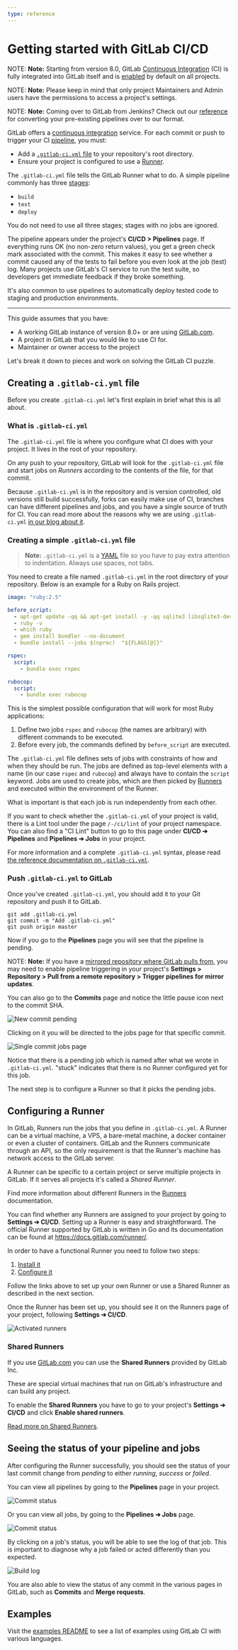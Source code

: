 ```yaml
---
type: reference
---
```


# Getting started with GitLab CI/CD

NOTE: **Note:**
Starting from version 8.0, GitLab [Continuous Integration](https://about.gitlab.com/product/continuous-integration/) (CI)
is fully integrated into GitLab itself and is [enabled] by default on all
projects.

NOTE: **Note:**
Please keep in mind that only project Maintainers and Admin users have
the permissions to access a project's settings.

NOTE: **Note:**
Coming over to GitLab from Jenkins? Check out our [reference](../jenkins/index.md)
for converting your pre-existing pipelines over to our format.

GitLab offers a [continuous integration](https://about.gitlab.com/product/continuous-integration/) service. For each commit or push to trigger your CI
[pipeline](../pipelines.md), you must:

- Add a [`.gitlab-ci.yml` file](#creating-a-gitlab-ciyml-file) to your repository's root directory.
- Ensure your project is configured to use a [Runner](#configuring-a-runner).

The `.gitlab-ci.yml` file tells the GitLab Runner what to do. A simple pipeline commonly has
three [stages](../yaml/README.md#stages):

- `build`
- `test`
- `deploy`

You do not need to use all three stages; stages with no jobs are ignored.

The pipeline appears under the project's **CI/CD > Pipelines** page. If everything runs OK (no non-zero
return values), you get a green check mark associated with the commit. This makes it easy to see
whether a commit caused any of the tests to fail before you even look at the job (test) log. Many projects use
GitLab's CI service to run the test suite, so developers get immediate feedback if they broke
something.

It's also common to use pipelines to automatically deploy
tested code to staging and production environments.

---

This guide assumes that you have:

- A working GitLab instance of version 8.0+ or are using
  [GitLab.com](https://gitlab.com).
- A project in GitLab that you would like to use CI for.
- Maintainer or owner access to the project

Let's break it down to pieces and work on solving the GitLab CI puzzle.

## Creating a `.gitlab-ci.yml` file

Before you create `.gitlab-ci.yml` let's first explain in brief what this is
all about.

### What is `.gitlab-ci.yml`

The `.gitlab-ci.yml` file is where you configure what CI does with your project.
It lives in the root of your repository.

On any push to your repository, GitLab will look for the `.gitlab-ci.yml`
file and start jobs on _Runners_ according to the contents of the file,
for that commit.

Because `.gitlab-ci.yml` is in the repository and is version controlled, old
versions still build successfully, forks can easily make use of CI, branches can
have different pipelines and jobs, and you have a single source of truth for CI.
You can read more about the reasons why we are using `.gitlab-ci.yml` [in our
blog about it][blog-ci].

### Creating a simple `.gitlab-ci.yml` file

>**Note:**
`.gitlab-ci.yml` is a [YAML](https://en.wikipedia.org/wiki/YAML) file
so you have to pay extra attention to indentation. Always use spaces, not tabs.

You need to create a file named `.gitlab-ci.yml` in the root directory of your
repository. Below is an example for a Ruby on Rails project.

```yaml
image: "ruby:2.5"

before_script:
  - apt-get update -qq && apt-get install -y -qq sqlite3 libsqlite3-dev nodejs
  - ruby -v
  - which ruby
  - gem install bundler --no-document
  - bundle install --jobs $(nproc)  "${FLAGS[@]}"

rspec:
  script:
    - bundle exec rspec

rubocop:
  script:
    - bundle exec rubocop
```

This is the simplest possible configuration that will work for most Ruby
applications:

1. Define two jobs `rspec` and `rubocop` (the names are arbitrary) with
   different commands to be executed.
1. Before every job, the commands defined by `before_script` are executed.

The `.gitlab-ci.yml` file defines sets of jobs with constraints of how and when
they should be run. The jobs are defined as top-level elements with a name (in
our case `rspec` and `rubocop`) and always have to contain the `script` keyword.
Jobs are used to create jobs, which are then picked by
[Runners](../runners/README.md) and executed within the environment of the Runner.

What is important is that each job is run independently from each other.

If you want to check whether the `.gitlab-ci.yml` of your project is valid, there is a
Lint tool under the page `/-/ci/lint` of your project namespace. You can also find
a "CI Lint" button to go to this page under **CI/CD ➔ Pipelines** and
**Pipelines ➔ Jobs** in your project.

For more information and a complete `.gitlab-ci.yml` syntax, please read
[the reference documentation on `.gitlab-ci.yml`](../yaml/README.md).

### Push `.gitlab-ci.yml` to GitLab

Once you've created `.gitlab-ci.yml`, you should add it to your Git repository
and push it to GitLab.

```shell
git add .gitlab-ci.yml
git commit -m "Add .gitlab-ci.yml"
git push origin master
```

Now if you go to the **Pipelines** page you will see that the pipeline is
pending.

NOTE: **Note:**
If you have a [mirrored repository where GitLab pulls from](../../user/project/repository/repository_mirroring.md#pulling-from-a-remote-repository-starter),
you may need to enable pipeline triggering in your project's
**Settings > Repository > Pull from a remote repository > Trigger pipelines for mirror updates**.

You can also go to the **Commits** page and notice the little pause icon next
to the commit SHA.

![New commit pending](img/new_commit.png)

Clicking on it you will be directed to the jobs page for that specific commit.

![Single commit jobs page](img/single_commit_status_pending.png)

Notice that there is a pending job which is named after what we wrote in
`.gitlab-ci.yml`. "stuck" indicates that there is no Runner configured
yet for this job.

The next step is to configure a Runner so that it picks the pending jobs.

## Configuring a Runner

In GitLab, Runners run the jobs that you define in `.gitlab-ci.yml`. A Runner
can be a virtual machine, a VPS, a bare-metal machine, a docker container or
even a cluster of containers. GitLab and the Runners communicate through an API,
so the only requirement is that the Runner's machine has network access to the
GitLab server.

A Runner can be specific to a certain project or serve multiple projects in
GitLab. If it serves all projects it's called a _Shared Runner_.

Find more information about different Runners in the
[Runners](../runners/README.md) documentation.

You can find whether any Runners are assigned to your project by going to
**Settings ➔ CI/CD**. Setting up a Runner is easy and straightforward. The
official Runner supported by GitLab is written in Go and its documentation
can be found at <https://docs.gitlab.com/runner/>.

In order to have a functional Runner you need to follow two steps:

1. [Install it][runner-install]
1. [Configure it](../runners/README.md#registering-a-specific-runner)

Follow the links above to set up your own Runner or use a Shared Runner as
described in the next section.

Once the Runner has been set up, you should see it on the Runners page of your
project, following **Settings ➔ CI/CD**.

![Activated runners](img/runners_activated.png)

### Shared Runners

If you use [GitLab.com](https://gitlab.com/) you can use the **Shared Runners**
provided by GitLab Inc.

These are special virtual machines that run on GitLab's infrastructure and can
build any project.

To enable the **Shared Runners** you have to go to your project's
**Settings ➔ CI/CD** and click **Enable shared runners**.

[Read more on Shared Runners](../runners/README.md).

## Seeing the status of your pipeline and jobs

After configuring the Runner successfully, you should see the status of your
last commit change from _pending_ to either _running_, _success_ or _failed_.

You can view all pipelines by going to the **Pipelines** page in your project.

![Commit status](img/pipelines_status.png)

Or you can view all jobs, by going to the **Pipelines ➔ Jobs** page.

![Commit status](img/builds_status.png)

By clicking on a job's status, you will be able to see the log of that job.
This is important to diagnose why a job failed or acted differently than
you expected.

![Build log](img/build_log.png)

You are also able to view the status of any commit in the various pages in
GitLab, such as **Commits** and **Merge requests**.

## Examples

Visit the [examples README][examples] to see a list of examples using GitLab
CI with various languages.

[runner-install]: https://docs.gitlab.com/runner/install/
[blog-ci]: https://about.gitlab.com/blog/2015/05/06/why-were-replacing-gitlab-ci-jobs-with-gitlab-ci-dot-yml/
[examples]: ../examples/README.md
[enabled]: ../enable_or_disable_ci.md

